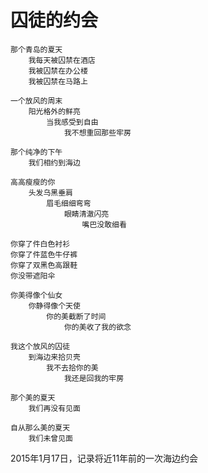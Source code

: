 

# 囚徒的约会

	那个青岛的夏天
		我每天被囚禁在酒店
		我被囚禁在办公楼
		我被囚禁在马路上

	一个放风的周末
		阳光格外的鲜亮
			当我感受到自由
				我不想重回那些牢房
	
	那个纯净的下午
		我们相约到海边
	
	高高瘦瘦的你
		头发乌黑垂肩
			眉毛细细弯弯
				眼睛清澈闪亮
					嘴巴没敢细看
	
	你穿了件白色衬衫
	你穿了件蓝色牛仔裤
	你穿了双黑色高跟鞋
	你没带遮阳伞
		
	你美得像个仙女
		你静得像个天使
			你的美截断了时间
				你的美收了我的欲念
	
	我这个放风的囚徒
		到海边来拾贝壳
			我不去拾你的美
				我还是回我的牢房

	那个美的夏天
		我们再没有见面
	
	自从那么美的夏天
		我们未曾见面


2015年1月17日，记录将近11年前的一次海边约会